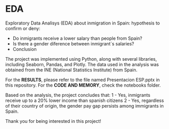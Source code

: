 # EDA

Exploratory Data Analisys (EDA) about inmigration in Spain:
hypothesis to confirm or deny:
- Do inmigrants receive a lower salary than people from Spain?
- Is there a gender diference between inmigrant´s salaries?
- Conclusion

The project was implemented using Python, along with several libraries, including Seaborn, Pandas, and Plotly. The data used in the analysis was obtained from the INE (National Statistics Institute) from Spain.


For the **RESULTS**, please refer to the file named Presentacion ESP.pptx in this repository.
For the **CODE AND MEMORY**, check the notebooks folder.

Based on the analysis, the project concludes that:
 1 - Yes, inmigrants receive up to a 20% lower income than spanish citizens
 2 - Yes, regardless of their country of origin, the gender pay gap persists among immigrants in Spain.

Thank you for being interested in this project!
